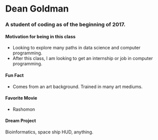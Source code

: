 # Dean Goldman

### A student of coding as of the beginning of 2017. 

#### Motivation for being in this class
* Looking to explore many paths in data science and computer programming.
* After this class, I am looking to get an internship or job in computer programming.

#### Fun Fact
* Comes from an art background. Trained in many art mediums.

#### Favorite Movie
* Rashomon

#### Dream Project
Bioinformatics, space ship HUD, anything.


